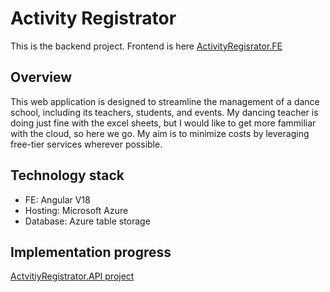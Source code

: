 # Activity Registrator
This is the backend project. Frontend is here [ActivityRegisrator.FE](https://github.com/NicolasMacak/ActivityRegistrator.FE)

## Overview

This web application is designed to streamline the management of a dance school, including its teachers, students, and events.
My dancing teacher is doing just fine with the excel sheets, but I would like to get more fammiliar with the cloud, so here we go.
My aim is to minimize costs by leveraging free-tier services wherever possible.

## Technology stack
- FE: Angular V18
- Hosting: Microsoft Azure
- Database: Azure table storage

## Implementation progress
[ActvitiyRegistrator.API project](https://github.com/users/NicolasMacak/projects/3)
